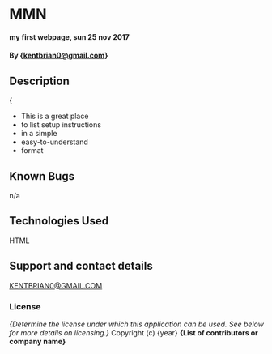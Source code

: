 # MMN
#### my first webpage, sun 25 nov 2017
#### By **{kentbrian0@gmail.com}**
## Description
{
* This is a great place
* to list setup instructions
* in a simple
* easy-to-understand
* format

## Known Bugs
n/a
## Technologies Used
HTML
## Support and contact details
KENTBRIAN0@GMAIL.COM
### License
*{Determine the license under which this application can be used.  See below for more details on licensing.}*
Copyright (c) {year} **{List of contributors or company name}**
